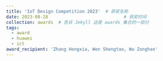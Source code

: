 ```yaml
---
title: 'IoT Design Competition 2023'  # 获奖名称
date: 2023-08-28                             # 获奖时间
collection: awards  # 告诉 Jekyll 这是 awards 集合的一部分
tags:
  - award
  - huawei
  - ict
award_recipient: 'Zhang Hongxia, Wen Shengtao, Wu Zonghan'               # 获奖人
---
```


